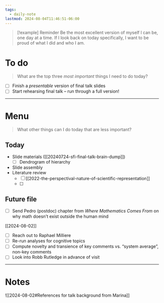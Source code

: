 ```yaml
---
tags:
  - daily-note
lastmod: 2024-08-04T11:46:51-06:00
---
```

>[!example] Reminder
>Be the most excellent version of myself I can be, one day at a time. If I look back on today specifically, I want to be proud of what I did and who I am.

# To do

> What are the top three *most important* things I need to do today?

- [ ] Finish a *presentable* version of final talk slides
- [ ] Start rehearsing final talk – run through a full version!

----
# Menu

> What other things can I do today that are less important?
## Today

- Slide materials ([[20240724-sfi-final-talk-brain-dump]])
	- [ ] Dendrogram of hierarchy
- Slide assembly
- Literature review
	- [ ] [[2022-the-perspectival-nature-of-scientific-representation]]
	- [ ] 

## Future file

- [ ] Send Pedro (postdoc) chapter from *Where Mathematics Comes From* on why math doesn’t exist outside the human mind

[[2024-08-02]]

- [ ] Reach out to Raphael Milliere
- [ ] Re-run analyses for cognitive topics
- [ ] Compute novelty and transience of key comments vs. “system average”, non-key comments
- [ ] Look into Robb Rutledge in advance of visit

---
# Notes

![[2024-08-02#References for talk background from Marina]]